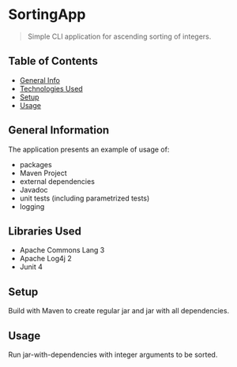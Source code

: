 # SortingApp
> Simple CLI application for ascending sorting of integers.

## Table of Contents
* [General Info](#general-information)
* [Technologies Used](#technologies-used)
* [Setup](#setup)
* [Usage](#usage)

## General Information
The application presents an example of usage of:
- packages
- Maven Project
- external dependencies
- Javadoc
- unit tests (including parametrized tests)
- logging

## Libraries Used
- Apache Commons Lang 3
- Apache Log4j 2
- Junit 4

## Setup
Build with Maven to create regular jar and jar with all dependencies.

## Usage
Run jar-with-dependencies with integer arguments to be sorted.
